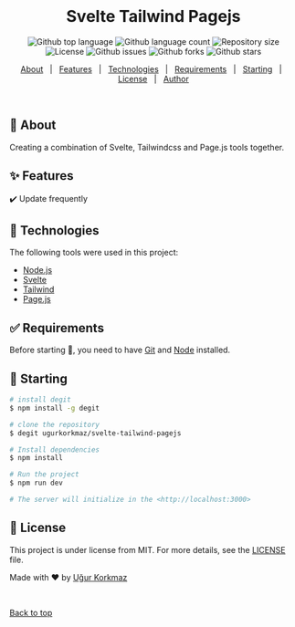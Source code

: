 <div align="center" id="top"> 
  &#xa0;

  <!-- <a href="https://sveltetailwindpagejs.netlify.app">Demo</a> -->
</div>

<h1 align="center">Svelte Tailwind Pagejs</h1>

<p align="center">
  <img alt="Github top language" src="https://img.shields.io/github/languages/top/ugurkorkmaz/svelte-tailwind-pagejs?color=56BEB8">

  <img alt="Github language count" src="https://img.shields.io/github/languages/count/ugurkorkmaz/svelte-tailwind-pagejs?color=56BEB8">

  <img alt="Repository size" src="https://img.shields.io/github/repo-size/ugurkorkmaz/svelte-tailwind-pagejs?color=56BEB8">

  <img alt="License" src="https://img.shields.io/github/license/ugurkorkmaz/svelte-tailwind-pagejs?color=56BEB8">

 <img alt="Github issues" src="https://img.shields.io/github/issues/ugurkorkmaz/svelte-tailwind-pagejs?color=56BEB8" />

 <img alt="Github forks" src="https://img.shields.io/github/forks/ugurkorkmaz/svelte-tailwind-pagejs?color=56BEB8" />

 <img alt="Github stars" src="https://img.shields.io/github/stars/ugurkorkmaz/svelte-tailwind-pagejs?color=56BEB8" />
</p>

<!-- Status -->

<!-- <h4 align="center"> 
	🚧  Svelte Tailwind Pagejs 🚀 Under construction...  🚧
</h4> 

<hr> -->

<p align="center">
  <a href="#dart-about">About</a> &#xa0; | &#xa0; 
  <a href="#sparkles-features">Features</a> &#xa0; | &#xa0;
  <a href="#rocket-technologies">Technologies</a> &#xa0; | &#xa0;
  <a href="#white_check_mark-requirements">Requirements</a> &#xa0; | &#xa0;
  <a href="#checkered_flag-starting">Starting</a> &#xa0; | &#xa0;
  <a href="#memo-license">License</a> &#xa0; | &#xa0;
  <a href="https://github.com/ugurkorkmaz" target="_blank">Author</a>
</p>

<br>

## :dart: About ##

Creating a combination of Svelte, Tailwindcss and Page.js tools together.

## :sparkles: Features ##

:heavy_check_mark: Update frequently

## :rocket: Technologies ##

The following tools were used in this project:

- [Node.js](https://nodejs.org/en/)
- [Svelte](https://svelte.dev/)
- [Tailwind](https://tailwindcss.com/)
- [Page.js](https://visionmedia.github.io/page.js/)

## :white_check_mark: Requirements ##

Before starting :checkered_flag:, you need to have [Git](https://git-scm.com) and [Node](https://nodejs.org/en/) installed.

## :checkered_flag: Starting ##

```bash
# install degit
$ npm install -g degit

# clone the repository
$ degit ugurkorkmaz/svelte-tailwind-pagejs

# Install dependencies
$ npm install

# Run the project
$ npm run dev

# The server will initialize in the <http://localhost:3000>
```

## :memo: License ##

This project is under license from MIT. For more details, see the [LICENSE](LICENSE.md) file.


Made with :heart: by <a href="https://github.com/ugurkorkmaz" target="_blank">Uğur Korkmaz</a>

&#xa0;

<a href="#top">Back to top</a>
